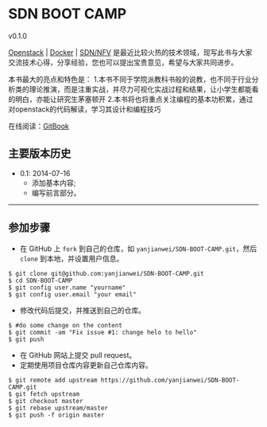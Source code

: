 SDN BOOT CAMP
===============

v0.1.0

[Openstack](http://www.openstack.org/) | [Docker](https://www.docker.com/) | [SDN/NFV](www.sdnlab.com) 是最近比较火热的技术领域，现写此书与大家交流技术心得，分享经验，您也可以提出宝贵意见，希望与大家共同进步。
     
本书最大的亮点和特色是：
1.本书不同于学院派教科书般的说教，也不同于行业分析类的理论推演，而是注重实战，并尽力可视化实战过程和结果，让小学生都能看的明白，亦能让研究生茅塞顿开
2.本书将也将重点关注编程的基本功积累，通过对openstack的代码解读，学习其设计和编程技巧

在线阅读：[GitBook](https://www.gitbook.io/book/yanjianwei/sdn-boot-camp) 

## 主要版本历史

* 0.1: 2014-07-16
    * 添加基本内容;
    * 编写前言部分。



---


## 参加步骤
* 在 GitHub 上 `fork` 到自己的仓库，如 `yanjianwei/SDN-BOOT-CAMP.git`，然后 `clone` 到本地，并设置用户信息。
```
$ git clone git@github.com:yanjianwei/SDN-BOOT-CAMP.git
$ cd SDN-BOOT-CAMP
$ git config user.name "yourname"
$ git config user.email "your email"
```
* 修改代码后提交，并推送到自己的仓库。
```
$ #do some change on the content
$ git commit -am "Fix issue #1: change helo to hello"
$ git push
```
* 在 GitHub 网站上提交 pull request。
* 定期使用项目仓库内容更新自己仓库内容。
```
$ git remote add upstream https://github.com/yanjianwei/SDN-BOOT-CAMP.git
$ git fetch upstream
$ git checkout master
$ git rebase upstream/master
$ git push -f origin master
```
